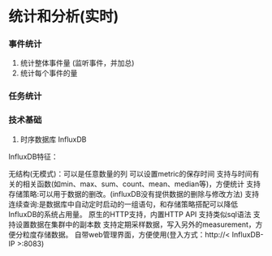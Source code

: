 # 统计和分析(实时)

### 事件统计

1. 统计整体事件量 (监听事件，并加总)
2. 统计每个事件的量

### 任务统计

### 技术基础
1. 时序数据库 InfluxDB

InfluxDB特征：

无结构(无模式)：可以是任意数量的列
可以设置metric的保存时间
支持与时间有关的相关函数(如min、max、sum、count、mean、median等)，方便统计
支持存储策略:可以用于数据的删改。(influxDB没有提供数据的删除与修改方法)
支持连续查询:是数据库中自动定时启动的一组语句，和存储策略搭配可以降低InfluxDB的系统占用量。
原生的HTTP支持，内置HTTP API
支持类似sql语法
支持设置数据在集群中的副本数
支持定期采样数据，写入另外的measurement，方便分粒度存储数据。
自带web管理界面，方便使用(登入方式：http://< InfluxDB-IP >:8083)